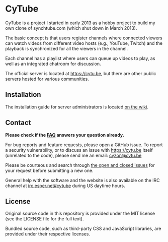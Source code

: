 CyTube
======

CyTube is a project I started in early 2013 as a hobby project to build my own
clone of synchtube.com (which shut down in March 2013).

The basic concept is that users register channels where connected viewers can
watch videos from different video hosts (e.g., YouTube, Twitch) and the playback
is synchronized for all the viewers in the channel.

Each channel has a playlist where users can queue up videos to play, as well as
an integrated chatroom for discussion.

The official server is located at https://cytu.be, but there are other public
servers hosted for various communities.

## Installation

The installation guide for server administrators is located [on the
wiki](https://github.com/calzoneman/sync/wiki/CyTube-3.0-Installation-Guide).

## Contact

**Please check if the
[FAQ](https://github.com/calzoneman/sync/wiki/Frequently-Asked-Questions)
answers your question already.**

For bug reports and feature requests, please open a GitHub issue.  To report a
security vulnerability, or to discuss an issue with https://cytu.be itself
(unrelated to the code), please send me an email: cyzon@cytu.be

Please be courteous and search through [the open and closed
issues](https://github.com/calzoneman/sync/issues?utf8=%E2%9C%93&q=is%3Aissue)
for your request before submitting a new one.

General help with the software and the website is also available on the IRC
channel at [irc.esper.net#cytube](http://webchat.esper.net/?channels=cytube)
during US daytime hours.

## License

Original source code in this repository is provided under the MIT license
(see the LICENSE file for the full text).

Bundled source code, such as third-party CSS and JavaScript libraries, are
provided under their respective licenses.
